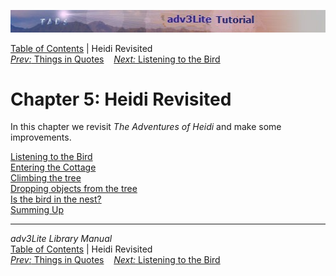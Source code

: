 ![](topbar.jpg)

[Table of Contents](toc.htm) \| Heidi Revisited  
[*Prev:* Things in Quotes](quotes.htm)    [*Next:* Listening to the
Bird](listening.htm)    

# Chapter 5: Heidi Revisited

In this chapter we revisit *The Adventures of Heidi* and make some
improvements.

[Listening to the Bird](listening.htm)  
[Entering the Cottage](cottage.htm)  
[Climbing the tree](climbing.htm)  
[Dropping objects from the tree](dropping.htm)  
[Is the bird in the nest?](birdinnest.htm)  
[Summing Up](summing.htm)  

------------------------------------------------------------------------

*adv3Lite Library Manual*  
[Table of Contents](toc.htm) \| Heidi Revisited  
[*Prev:* Things in Quotes](quotes.htm)    [*Next:* Listening to the
Bird](listening.htm)    
